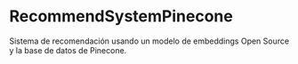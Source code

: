 # RecommendSystemPinecone
Sistema de recomendación usando un modelo de embeddings Open Source y la base de datos de Pinecone.

